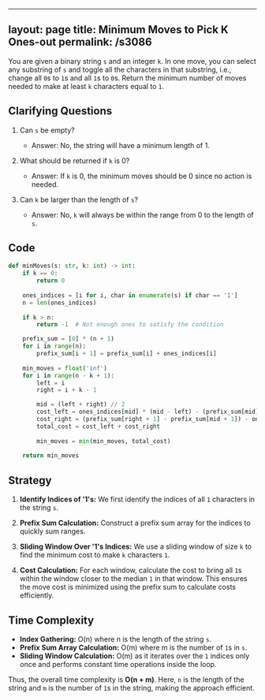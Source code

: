 
---
layout: page
title:  Minimum Moves to Pick K Ones-out
permalink: /s3086
---

You are given a binary string `s` and an integer `k`. In one move, you can select any substring of `s` and toggle all the characters in that substring, i.e., change all `0`s to `1`s and all `1`s to `0`s. Return the minimum number of moves needed to make at least `k` characters equal to `1`.

## Clarifying Questions

1. Can `s` be empty?
   - Answer: No, the string will have a minimum length of 1.
   
2. What should be returned if `k` is 0?
   - Answer: If `k` is 0, the minimum moves should be 0 since no action is needed.
   
3. Can `k` be larger than the length of `s`?
   - Answer: No, `k` will always be within the range from 0 to the length of `s`.

## Code

```python
def minMoves(s: str, k: int) -> int:
    if k == 0:
        return 0
    
    ones_indices = [i for i, char in enumerate(s) if char == '1']
    n = len(ones_indices)
    
    if k > n:
        return -1  # Not enough ones to satisfy the condition

    prefix_sum = [0] * (n + 1)
    for i in range(n):
        prefix_sum[i + 1] = prefix_sum[i] + ones_indices[i]
    
    min_moves = float('inf')
    for i in range(n - k + 1):
        left = i
        right = i + k - 1

        mid = (left + right) // 2
        cost_left = ones_indices[mid] * (mid - left) - (prefix_sum[mid] - prefix_sum[left])
        cost_right = (prefix_sum[right + 1] - prefix_sum[mid + 1]) - ones_indices[mid] * (right - mid)
        total_cost = cost_left + cost_right
        
        min_moves = min(min_moves, total_cost)
    
    return min_moves
```

## Strategy

1. **Identify Indices of '1's:** We first identify the indices of all `1` characters in the string `s`.

2. **Prefix Sum Calculation:** Construct a prefix sum array for the indices to quickly sum ranges.

3. **Sliding Window Over '1's Indices:** We use a sliding window of size `k` to find the minimum cost to make `k` characters `1`.

4. **Cost Calculation:** For each window, calculate the cost to bring all `1`s within the window closer to the median `1` in that window. This ensures the move cost is minimized using the prefix sum to calculate costs efficiently.

## Time Complexity

- **Index Gathering:** O(n) where n is the length of the string `s`.
- **Prefix Sum Array Calculation:** O(m) where m is the number of `1`s in `s`.
- **Sliding Window Calculation:** O(m) as it iterates over the `1` indices only once and performs constant time operations inside the loop.

Thus, the overall time complexity is **O(n + m)**. Here, `n` is the length of the string and `m` is the number of `1`s in the string, making the approach efficient.